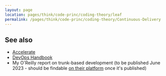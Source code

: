 ```yaml
---
layout: page
location: pages/think/code-princ/coding-theory/leaf
permalink: /pages/think/code-princ/coding-theory/Continuous-Delivery
---
```


## See also

- [Accelerate](/pages/think/code-princ/books/Accelerate)
- [DevOps Handbook](/pages/think/code-princ/books/DevOps-Handbook)
- My O'Reilly report on trunk-based development (to be published June 2023 - should be findable [on their platform](https://learning.oreilly.com/home/) once it's published)